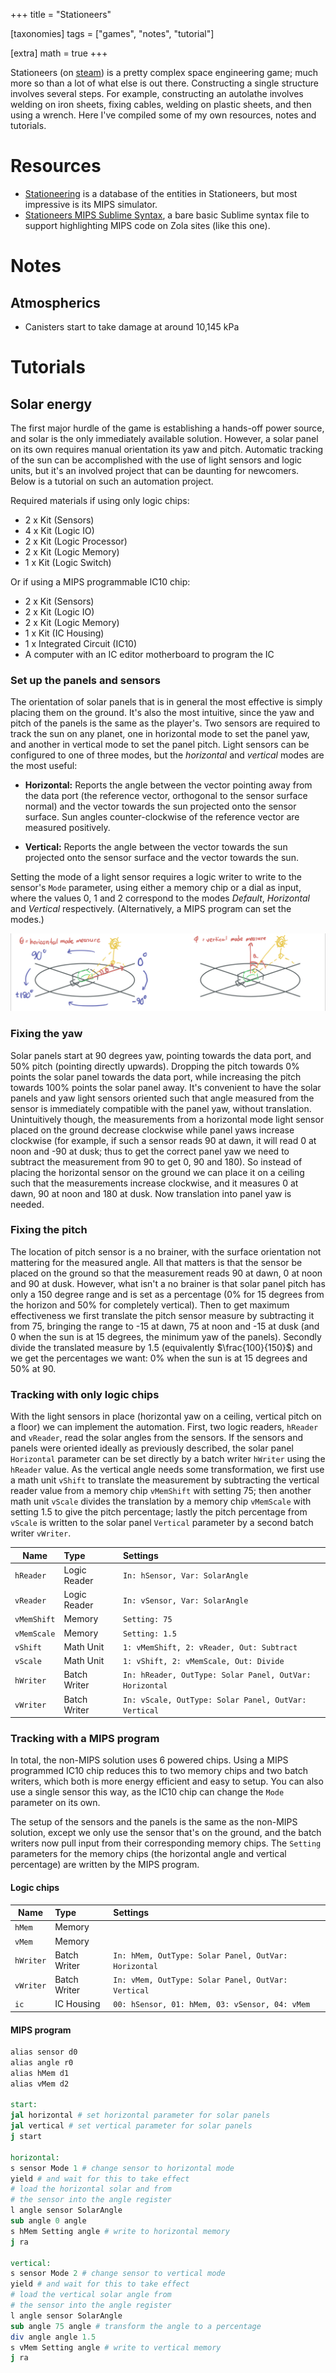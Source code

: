 +++
title = "Stationeers"

[taxonomies]
tags = ["games", "notes", "tutorial"]

[extra]
math = true
+++

Stationeers (on [steam](https://store.steampowered.com/app/544550/Stationeers/)) is a pretty complex
space engineering game; much more so than a lot of what else is out there. Constructing a single
structure involves several steps. For example, constructing an autolathe involves welding on iron
sheets, fixing cables, welding on plastic sheets, and then using a wrench. Here I've compiled some
of my own resources, notes and tutorials.

<!-- more -->

# Resources

- [Stationeering](stationeering.com/) is a database of the entities in Stationeers, but most
  impressive is its MIPS simulator.
- [Stationeers MIPS Sublime Syntax](mips.sublime-syntax), a bare
  basic Sublime syntax file to support highlighting MIPS code on Zola sites (like this one).

# Notes

## Atmospherics

- Canisters start to take damage at around 10,145 kPa

# Tutorials

## Solar energy

The first major hurdle of the game is establishing a hands-off power source, and solar is the only
immediately available solution. However, a solar panel on its own requires manual orientation its
yaw and pitch. Automatic tracking of the sun can be accomplished with the use of light sensors
and logic units, but it's an involved project that can be daunting for newcomers. Below is a
tutorial on such an automation project.

Required materials if using only logic chips:

- 2 x Kit (Sensors)
- 4 x Kit (Logic IO)
- 2 x Kit (Logic Processor)
- 2 x Kit (Logic Memory)
- 1 x Kit (Logic Switch)

Or if using a MIPS programmable IC10 chip:

- 2 x Kit (Sensors)
- 2 x Kit (Logic IO)
- 2 x Kit (Logic Memory)
- 1 x Kit (IC Housing)
- 1 x Integrated Circuit (IC10)
- A computer with an IC editor motherboard to program the IC

### Set up the panels and sensors

The orientation of solar panels that is in general the most effective is simply placing them on the
ground. It's also the most intuitive, since the yaw and pitch of the panels is the same as the
player's. Two sensors are required to track the sun on any planet, one in horizontal mode to set the
panel yaw, and another in vertical mode to set the panel pitch. Light sensors can be configured to
one of three modes, but the *horizontal* and *vertical* modes are the most useful:

- **Horizontal:** Reports the angle between the vector pointing away from the data port (the
  reference vector, orthogonal to the sensor surface normal) and the vector towards the sun
  projected onto the sensor surface. Sun angles counter-clockwise of the reference vector are measured
  positively.

- **Vertical:** Reports the angle between the vector towards the sun projected onto the sensor
  surface and the vector towards the sun.

Setting the mode of a light sensor requires a logic writer to write to the sensor's `Mode` parameter,
using either a memory chip or a dial as input, where the values 0, 1 and 2 correspond to the modes
*Default*, *Horizontal* and *Vertical* respectively. (Alternatively, a MIPS program can set the
modes.)

![Light sensors](sensors.jpg)

### Fixing the yaw

Solar panels start at 90 degrees yaw, pointing towards the data port, and 50% pitch (pointing
directly upwards). Dropping the pitch towards 0% points the solar panel towards the data port, while
increasing the pitch towards 100% points the solar panel away. It's convenient to have the solar
panels and yaw light sensors oriented such that angle measured from the sensor is immediately
compatible with the panel yaw, without translation. Unintuitively though, the measurements from a
horizontal mode light sensor placed on the ground decrease clockwise while panel yaws increase
clockwise (for example, if such a sensor reads 90 at dawn, it will read 0 at noon and -90 at dusk;
thus to get the correct panel yaw we need to subtract the measurement from 90 to get 0, 90 and 180).
So instead of placing the horizontal sensor on the ground we can place it on a ceiling such that the
measurements increase clockwise, and it measures 0 at dawn, 90 at noon and 180 at dusk. Now
translation into panel yaw is needed.

### Fixing the pitch

The location of pitch sensor is a no brainer, with the surface orientation not mattering for the
measured angle. All that matters is that the sensor be placed on the ground so that the measurement
reads 90 at dawn, 0 at noon and 90 at dusk. However, what isn't a no brainer is that solar panel
pitch has only a 150 degree range and is set as a percentage (0% for 15 degrees from the horizon and
50% for completely vertical). Then to get maximum effectiveness we first translate the pitch sensor
measure by subtracting it from 75, bringing the range to -15 at dawn, 75 at noon and -15 at dusk
(and 0 when the sun is at 15 degrees, the minimum yaw of the panels). Secondly divide the translated
measure by 1.5 (equivalently $\frac{100}{150}$) and we get the percentages we want: 0% when the sun
is at 15 degrees and 50% at 90.

### Tracking with only logic chips

With the light sensors in place (horizontal yaw on a ceiling, vertical pitch on a floor) we can
implement the automation. First, two logic readers, `hReader` and `vReader`, read the solar angles
from the sensors. If the sensors and panels were oriented ideally as previously described, the solar
panel `Horizontal` parameter can be set directly by a batch writer `hWriter` using the `hReader`
value. As the vertical angle needs some transformation, we first use a math unit `vShift` to
translate the measurement by subtracting the vertical reader value from a memory chip `vMemShift`
with setting 75; then another math unit `vScale` divides the translation by a memory chip
`vMemScale` with setting 1.5 to give the pitch percentage; lastly the pitch percentage from `vScale`
is written to the solar panel `Vertical` parameter by a second batch writer `vWriter`.

Name | Type | Settings
--- | :-- | :--
`hReader` | Logic Reader | `In: hSensor, Var: SolarAngle`
`vReader` | Logic Reader | `In: vSensor, Var: SolarAngle`
`vMemShift` | Memory | `Setting: 75`
`vMemScale` | Memory | `Setting: 1.5`
`vShift` | Math Unit | `1: vMemShift, 2: vReader, Out: Subtract`
`vScale` | Math Unit | `1: vShift, 2: vMemScale, Out: Divide`
`hWriter` | Batch Writer | `In: hReader, OutType: Solar Panel, OutVar: Horizontal`
`vWriter` | Batch Writer | `In: vScale, OutType: Solar Panel, OutVar: Vertical`

### Tracking with a MIPS program

In total, the non-MIPS solution uses 6 powered chips. Using a MIPS programmed IC10 chip reduces
this to two memory chips and two batch writers, which both is more energy efficient and easy to
setup. You can also use a single sensor this way, as the IC10 chip can change the `Mode` parameter
on its own.

The setup of the sensors and the panels is the same as the non-MIPS solution, except we only use the
sensor that's on the ground, and the batch writers
now pull input from their corresponding memory chips. The `Setting` parameters for the memory chips
(the horizontal angle and vertical percentage) are written by the MIPS program.

#### Logic chips

Name | Type | Settings
--- | :-- | :--
`hMem` | Memory |
`vMem` | Memory |
`hWriter` | Batch Writer | `In: hMem, OutType: Solar Panel, OutVar: Horizontal`
`vWriter` | Batch Writer | `In: vMem, OutType: Solar Panel, OutVar: Vertical`
`ic` | IC Housing | `00: hSensor, 01: hMem, 03: vSensor, 04: vMem`

#### MIPS program

``` mips
alias sensor d0
alias angle r0
alias hMem d1
alias vMem d2

start:
jal horizontal # set horizontal parameter for solar panels
jal vertical # set vertical parameter for solar panels
j start

horizontal:
s sensor Mode 1 # change sensor to horizontal mode
yield # and wait for this to take effect
# load the horizontal solar and from
# the sensor into the angle register
l angle sensor SolarAngle
sub angle 0 angle
s hMem Setting angle # write to horizontal memory
j ra

vertical:
s sensor Mode 2 # change sensor to vertical mode
yield # and wait for this to take effect
# load the vertical solar angle from
# the sensor into the angle register
l angle sensor SolarAngle
sub angle 75 angle # transform the angle to a percentage
div angle angle 1.5
s vMem Setting angle # write to vertical memory
j ra
```

